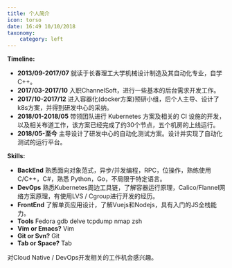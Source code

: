 ```yaml
---
title: 个人简介
icon: torso
date: 16:49 10/10/2018
taxonomy:
    category: left
---
```

**Timeline:**

- **2013/09-2017/07** 就读于长春理工大学机械设计制造及其自动化专业，自学C++。
- **2017/03-2017/10** 入职ChannelSoft，进行一些基本的后台需求开发工作。
- **2017/10-2017/12** 进入容器化(docker方案)预研小组，后个人主导、设计了k8s方案，并得到研发中心的采纳。
- **2018/01-2018/05** 带领团队进行 Kubernetes 方案及相关的 CI 设施的开发，以及相关布道工作，该方案已经完成了约30个节点，五个机房的上线运行。
- **2018/05-至今**    主导设计了研发中心的自动化测试方案。设计并实现了自动化测试的运行平台。

**Skills:**

- **BackEnd** 熟悉面向对象范式，异步/并发编程，RPC，位操作，熟练使用 C/C++，C#，熟悉 Python，Go，不局限于特定语言。
- **DevOps** 熟悉Kubernetes周边工具链，了解容器运行原理，Calico/Flannel网络方案原理，有使用LVS / Cgroup进行开发的经历。
- **FrontEnd** 了解单页应用设计，了解Vuejs和Nodejs，具有入门的JS全栈能力。
- **Tools** Fedora gdb delve tcpdump nmap zsh
- **Vim or Emacs?** Vim
- **Git or Svn?** Git
- **Tab or Space?** Tab

对Cloud Native / DevOps开发相关的工作机会感兴趣。
